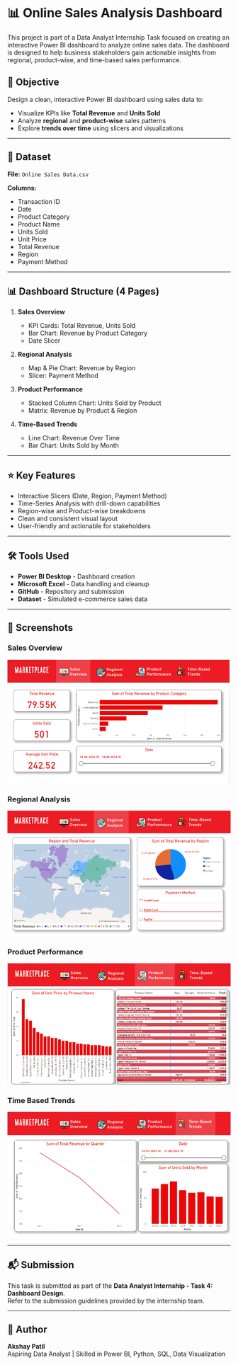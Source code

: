 # 📊 Online Sales Analysis Dashboard

This project is part of a Data Analyst Internship Task focused on creating an interactive Power BI dashboard to analyze online sales data. The dashboard is designed to help business stakeholders gain actionable insights from regional, product-wise, and time-based sales performance.

## 🧾 Objective

Design a clean, interactive Power BI dashboard using sales data to:

- Visualize KPIs like **Total Revenue** and **Units Sold**
- Analyze **regional** and **product-wise** sales patterns
- Explore **trends over time** using slicers and visualizations

---

## 📁 Dataset

**File:** `Online Sales Data.csv`

**Columns:**

- Transaction ID  
- Date  
- Product Category  
- Product Name  
- Units Sold  
- Unit Price  
- Total Revenue  
- Region  
- Payment Method  

---

## 📊 Dashboard Structure (4 Pages)

1. **Sales Overview**
   - KPI Cards: Total Revenue, Units Sold
   - Bar Chart: Revenue by Product Category
   - Date Slicer

2. **Regional Analysis**
   - Map & Pie Chart: Revenue by Region
   - Slicer: Payment Method

3. **Product Performance**
   - Stacked Column Chart: Units Sold by Product
   - Matrix: Revenue by Product & Region

4. **Time-Based Trends**
   - Line Chart: Revenue Over Time
   - Bar Chart: Units Sold by Month

---

## ⭐ Key Features

- Interactive Slicers (Date, Region, Payment Method)
- Time-Series Analysis with drill-down capabilities
- Region-wise and Product-wise breakdowns
- Clean and consistent visual layout
- User-friendly and actionable for stakeholders

---

## 🛠 Tools Used

- **Power BI Desktop** - Dashboard creation  
- **Microsoft Excel** - Data handling and cleanup  
- **GitHub** - Repository and submission  
- **Dataset** - Simulated e-commerce sales data

---

## 📸 Screenshots

### Sales Overview 
![Sales Overview](https://github.com/xpatilakshay/powerbi-sales-analysis/blob/eba5073120c0a9be86ddde176db6ac0ad8c272a5/powerbi-sales-analysis_Task-4/Screenshots/Sales%20overview.png)

### Regional Analysis 
![Regional Analysis](https://github.com/xpatilakshay/powerbi-sales-analysis/blob/eba5073120c0a9be86ddde176db6ac0ad8c272a5/powerbi-sales-analysis_Task-4/Screenshots/Regional%20Analysis.png)

### Product Performance 
![Product Performance](https://github.com/xpatilakshay/powerbi-sales-analysis/blob/eba5073120c0a9be86ddde176db6ac0ad8c272a5/powerbi-sales-analysis_Task-4/Screenshots/Product%20Performance.png)

### Time Based Trends
![Time Based Trends](https://github.com/xpatilakshay/powerbi-sales-analysis/blob/eba5073120c0a9be86ddde176db6ac0ad8c272a5/powerbi-sales-analysis_Task-4/Screenshots/Time%20Based%20Trends.png)

---

## 📬 Submission

This task is submitted as part of the **Data Analyst Internship - Task 4: Dashboard Design**.  
Refer to the submission guidelines provided by the internship team.

---

## 📌 Author

**Akshay Patil**  
Aspiring Data Analyst | Skilled in Power BI, Python, SQL, Data Visualization  

